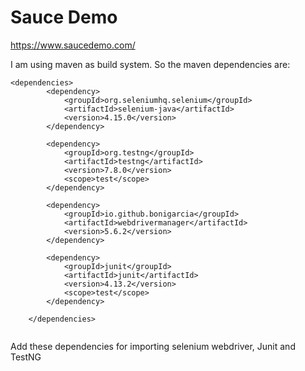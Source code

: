 # Sauce Demo

https://www.saucedemo.com/

I am using maven as build system. So the maven dependencies are:

```
<dependencies>
        <dependency>
            <groupId>org.seleniumhq.selenium</groupId>
            <artifactId>selenium-java</artifactId>
            <version>4.15.0</version>
        </dependency>

        <dependency>
            <groupId>org.testng</groupId>
            <artifactId>testng</artifactId>
            <version>7.8.0</version>
            <scope>test</scope>
        </dependency>

        <dependency>
            <groupId>io.github.bonigarcia</groupId>
            <artifactId>webdrivermanager</artifactId>
            <version>5.6.2</version>
        </dependency>
        
        <dependency>
            <groupId>junit</groupId>
            <artifactId>junit</artifactId>
            <version>4.13.2</version>
            <scope>test</scope>
        </dependency>

    </dependencies>
    
```

Add these dependencies for importing selenium webdriver, Junit and TestNG